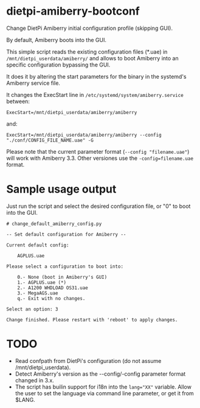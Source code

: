 # dietpi-amiberry-bootconf
Change DietPi Amiberry initial configuration profile (skipping GUI).

By default, Amiberry boots into the GUI.

This simple script reads the existing configuration files (*.uae) in `/mnt/dietpi_userdata/amiberry/` and allows to boot Amiberry into
an specific configuration bypassing the GUI.

It does it by altering the start parameters for the binary in the systemd's Amiberry service file.

It changes the ExecStart line in `/etc/systemd/system/amiberry.service` between:

`ExecStart=/mnt/dietpi_userdata/amiberry/amiberry`

and:

`ExecStart=/mnt/dietpi_userdata/amiberry/amiberry --config "./conf/CONFIG_FILE_NAME.uae" -G`

Please note that the current parameter format (`--config "filename.uae"`) will work with Amiberry 3.3. Other versiones use the `-config=filename.uae` format.


# Sample usage output

Just run the script and select the desired configuration file, or "0" to boot into the GUI.

```
# change_default_amiberry_config.py

-- Set default configuration for Amiberry --

Current default config:

    AGPLUS.uae

Please select a configuration to boot into:

    0.- None (boot in Amiberry's GUI)
    1.- AGPLUS.uae (*)
    2.- A1200 WHDLOAD OS31.uae
    3.- MegaAGS.uae
    q.- Exit with no changes.

Select an option: 3

Change finished. Please restart with 'reboot' to apply changes.

```

# TODO

- Read confpath from DietPi's configuration (do not assume /mnt/dietpi_userdata).
- Detect Amiberry's version as the --config/-config parameter format changed in 3.x.
- The script has builin support for i18n into the `lang="XX"` variable. Allow the user to set the language via command line parameter, or get it from $LANG.

